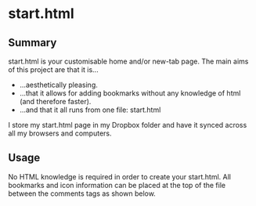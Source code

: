 start.html
=========
Summary
---------
start.html is your customisable home and/or new-tab page.
The main aims of this project are that it is...
* ...aesthetically pleasing.
* ...that it allows for adding bookmarks without any knowledge of html (and therefore faster).
* ...and that it all runs from one file: start.html

I store my start.html page in my Dropbox folder and have it synced across all my browsers and computers.

Usage
---------
No HTML knowledge is required in order to create your start.html.
All bookmarks and icon information can be placed at the top of the file between the comments tags as shown below.
